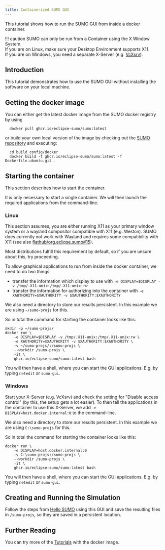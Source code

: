 ```yaml
---
title: Containerized SUMO GUI
---
```


This tutorial shows how to run the SUMO GUI from inside a docker container.

!!! caution
    SUMO can only be run from a Container using the X Window System.   
    If you are on Linux, make sure your Desktop Environment supports X11.   
    If you are on Windows, you need a separate X-Server (e.g. [VcXsrv](https://sourceforge.net/projects/vcxsrv)).

## Introduction

This tutorial demonstrates how to use the SUMO GUI without installing the software on your local machine.

## Getting the docker image

You can either get the latest docker image from the SUMO docker registry by using

```shell
  docker pull ghcr.io/eclipse-sumo/sumo:latest
```

or build your own local version of the image by checking out the [SUMO repository](https://github.com/eclipse-sumo/sumo) and executing:

```shell
  cd build_config/docker
  docker build -t ghcr.io/eclipse-sumo/sumo:latest -f Dockerfile.ubuntu.git .
```

## Starting the container

This section describes how to start the container.

It is only necessary to start a single container.
We will then launch the required applications from the command-line.

### Linux

This section assumes, you are either running X11 as your primary window system or a wayland compositor compatible with X11 (e.g. Weston).
SUMO does currently not work with Wayland and requires some compatibility with X11 (see also [flathub/org.eclipse.sumo#15](https://github.com/flathub/org.eclipse.sumo/issues/15)).

Most distributions fulfill this requirement by default, so if you are unsure about this, try proceeding.

To allow graphical applications to run from inside the docker container, we need to do two things:

- transfer the information which display to use with `-e DISPLAY=$DISPLAY -v /tmp/.X11-unix:/tmp/.X11-unix:rw`
- transfer the information for authorizing into the container with `-e XAUTHORITY=$XAUTHORITY -v $XAUTHORITY:$XAUTHORITY`

We also need a directory to store our results persistent. In this example we are using `~/sumo-projs` for this.

So in total the command for starting the container looks like this:

```shell
mkdir -p ~/sumo-projs/
docker run \
    -e DISPLAY=$DISPLAY -v /tmp/.X11-unix:/tmp/.X11-unix:rw \
    -e XAUTHORITY=$XAUTHORITY -v $XAUTHORITY:$XAUTHORITY \
    -v ~/sumo-projs/:/sumo-projs \
    --workdir /sumo-projs \
    -it \
    ghcr.io/eclipse-sumo/sumo:latest bash
```

You will then have a shell, where you can start the GUI applications.
E.g. by typing `netedit` or `sumo-gui`.

### Windows

Start your X-Server (e.g. VcXsrv) and check the setting for "Disable access control" (by this, the setup gets a lot easier).
To then tell the applications in the container to use this X-Server, we add `-e DISPLAY=host.docker.internal:0` to the command-line.

We also need a directory to store our results persistent. In this example we are using `C:\sumo-projs` for this.

So in total the command for starting the container looks like this:

```shell
docker run \
    -e DISPLAY=host.docker.internal:0
    -v C:\sumo-projs:/sumo-projs \
    --workdir /sumo-projs \
    -it \
    ghcr.io/eclipse-sumo/sumo:latest bash
```

You will then have a shell, where you can start the GUI applications.
E.g. by typing `netedit` or `sumo-gui`.

## Creating and Running the Simulation

Follow the steps from [Hello SUMO](Hello_SUMO.md) using this GUI and save the resulting files in `/sumo-projs`, so they are saved in a persistent location.

## Further Reading

You can try more of the [Tutorials](index.md) with the docker image.
